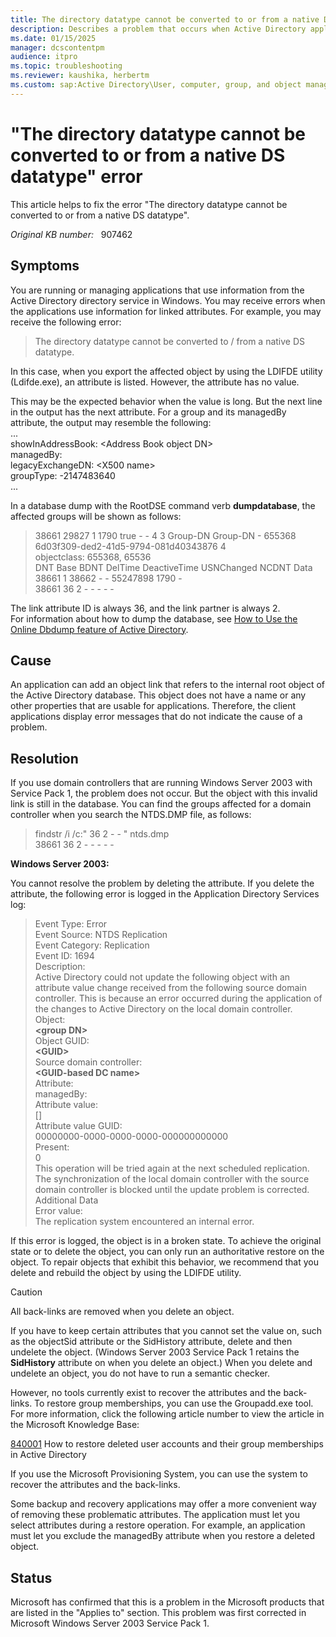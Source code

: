 ```yaml
---
title: The directory datatype cannot be converted to or from a native DS datatype error
description: Describes a problem that occurs when Active Directory applications use information for linked attributes. Provides a resolution.
ms.date: 01/15/2025
manager: dcscontentpm
audience: itpro
ms.topic: troubleshooting
ms.reviewer: kaushika, herbertm
ms.custom: sap:Active Directory\User, computer, group, and object management, csstroubleshoot
---
```

# "The directory datatype cannot be converted to or from a native DS datatype" error

This article helps to fix the error "The directory datatype cannot be converted to or from a native DS datatype".

_Original KB number:_ &nbsp; 907462

## Symptoms

You are running or managing applications that use information from the Active Directory directory service in Windows. You may receive errors when the applications use information for linked attributes. For example, you may receive the following error:  
>The directory datatype cannot be converted to / from a native DS datatype.  

In this case, when you export the affected object by using the LDIFDE utility (Ldifde.exe), an attribute is listed. However, the attribute has no value.

This may be the expected behavior when the value is long. But the next line in the output has the next attribute. For a group and its managedBy attribute, the output may resemble the following:  
...  
showInAddressBook: \<Address Book object DN>  
managedBy:  
legacyExchangeDN: \<X500 name>  
groupType: -2147483640  
...

In a database dump with the RootDSE command verb **dumpdatabase**, the affected groups will be shown as follows:  

>38661 29827 1 1790 true - - 4 3 Group-DN Group-DN - 655368 6d03f309-ded2-41d5-9794-081d40343876 4  
objectclass: 655368, 65536  
DNT Base BDNT DelTime DeactiveTime USNChanged NCDNT Data  
38661 1 38662 - - 55247898 1790 -   
38661 36 2 - - - - -

The link attribute ID is always 36, and the link partner is always 2.  
 For information about how to dump the database, see [How to Use the Online Dbdump feature of Active Directory](https://support.microsoft.com/help/315098). 

## Cause

An application can add an object link that refers to the internal root object of the Active Directory database. This object does not have a name or any other properties that are usable for applications. Therefore, the client applications display error messages that do not indicate the cause of a problem.

## Resolution

If you use domain controllers that are running Windows Server 2003 with Service Pack 1, the problem does not occur. But the object with this invalid link is still in the database. You can find the groups affected for a domain controller when you search the NTDS.DMP file, as follows:  
>findstr /i /c:" 36 2 - - " ntds.dmp  
38661 36 2 - - - - -

**Windows Server 2003:**

 You cannot resolve the problem by deleting the attribute. If you delete the attribute, the following error is logged in the Application Directory Services log:  
>Event Type: Error  
Event Source: NTDS Replication  
Event Category: Replication  
Event ID: 1694  
Description:  
Active Directory could not update the following object with an attribute value change received from the following source domain controller. This is because an error occurred during the application of the changes to Active Directory on the local domain controller.  
Object:  
**\<group DN>**  
Object GUID:  
**\<GUID>**  
Source domain controller:  
**\<GUID-based DC name>**  
Attribute:  
managedBy:  
Attribute value:  
[]  
Attribute value GUID:  
00000000-0000-0000-0000-000000000000  
Present:  
0  
This operation will be tried again at the next scheduled replication. The synchronization of the local domain controller with the source domain controller is blocked until the update problem is corrected.  
Additional Data  
Error value:  
The replication system encountered an internal error.

If this error is logged, the object is in a broken state. To achieve the original state or to delete the object, you can only run an authoritative restore on the object. To repair objects that exhibit this behavior, we recommend that you delete and rebuild the object by using the LDIFDE utility.

> [!CAUTION]
> All back-links are removed when you delete an object.

If you have to keep certain attributes that you cannot set the value on, such as the objectSid attribute or the SidHistory attribute, delete and then undelete the object. (Windows Server 2003 Service Pack 1 retains the **SidHistory** attribute on when you delete an object.) When you delete and undelete an object, you do not have to run a semantic checker.

However, no tools currently exist to recover the attributes and the back-links. To restore group memberships, you can use the Groupadd.exe tool. For more information, click the following article number to view the article in the Microsoft Knowledge Base:  

[840001](https://support.microsoft.com/help/840001) How to restore deleted user accounts and their group memberships in Active Directory

If you use the Microsoft Provisioning System, you can use the system to recover the attributes and the back-links.

Some backup and recovery applications may offer a more convenient way of removing these problematic attributes. The application must let you select attributes during a restore operation. For example, an application must let you exclude the managedBy attribute when you restore a deleted object.

## Status

Microsoft has confirmed that this is a problem in the Microsoft products that are listed in the "Applies to" section. This problem was first corrected in Microsoft Windows Server 2003 Service Pack 1.
